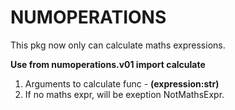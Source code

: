 # NUMOPERATIONS
This pkg now only can calculate maths expressions.

**Use from numoperations.v01 import calculate**
1. Arguments to calculate func - **(expression:str)**
2. If no maths expr, will be exeption NotMathsExpr.
